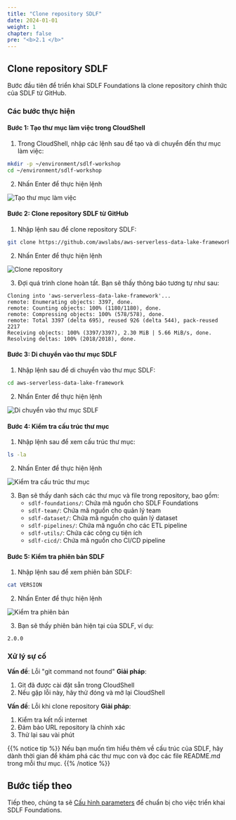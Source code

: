 ```yaml
---
title: "Clone repository SDLF"
date: 2024-01-01
weight: 1
chapter: false
pre: "<b>2.1 </b>"
---
```


## Clone repository SDLF

Bước đầu tiên để triển khai SDLF Foundations là clone repository chính thức của SDLF từ GitHub.

### Các bước thực hiện

#### Bước 1: Tạo thư mục làm việc trong CloudShell

1. Trong CloudShell, nhập các lệnh sau để tạo và di chuyển đến thư mục làm việc:

```bash
mkdir -p ~/environment/sdlf-workshop
cd ~/environment/sdlf-workshop
```

2. Nhấn Enter để thực hiện lệnh

![Tạo thư mục làm việc](../../../static/images/2/1/2.1.1_create_directory.png?width=40pc)

#### Bước 2: Clone repository SDLF từ GitHub

1. Nhập lệnh sau để clone repository SDLF:

```bash
git clone https://github.com/awslabs/aws-serverless-data-lake-framework.git
```

2. Nhấn Enter để thực hiện lệnh

![Clone repository](../../../static/images/2/1/2.1.2_clone_repository.png?width=40pc)

3. Đợi quá trình clone hoàn tất. Bạn sẽ thấy thông báo tương tự như sau:

```
Cloning into 'aws-serverless-data-lake-framework'...
remote: Enumerating objects: 3397, done.
remote: Counting objects: 100% (1180/1180), done.
remote: Compressing objects: 100% (578/578), done.
remote: Total 3397 (delta 695), reused 926 (delta 544), pack-reused 2217
Receiving objects: 100% (3397/3397), 2.30 MiB | 5.66 MiB/s, done.
Resolving deltas: 100% (2018/2018), done.
```

#### Bước 3: Di chuyển vào thư mục SDLF

1. Nhập lệnh sau để di chuyển vào thư mục SDLF:

```bash
cd aws-serverless-data-lake-framework
```

2. Nhấn Enter để thực hiện lệnh

![Di chuyển vào thư mục SDLF](../../../static/images/2/1/2.1.3_cd_sdlf.png?width=40pc)

#### Bước 4: Kiểm tra cấu trúc thư mục

1. Nhập lệnh sau để xem cấu trúc thư mục:

```bash
ls -la
```

2. Nhấn Enter để thực hiện lệnh

![Kiểm tra cấu trúc thư mục](../../../static/images/2/1/2.1.4_check_structure.png?width=40pc)

3. Bạn sẽ thấy danh sách các thư mục và file trong repository, bao gồm:
   - `sdlf-foundations/`: Chứa mã nguồn cho SDLF Foundations
   - `sdlf-team/`: Chứa mã nguồn cho quản lý team
   - `sdlf-dataset/`: Chứa mã nguồn cho quản lý dataset
   - `sdlf-pipelines/`: Chứa mã nguồn cho các ETL pipeline
   - `sdlf-utils/`: Chứa các công cụ tiện ích
   - `sdlf-cicd/`: Chứa mã nguồn cho CI/CD pipeline

#### Bước 5: Kiểm tra phiên bản SDLF

1. Nhập lệnh sau để xem phiên bản SDLF:

```bash
cat VERSION
```

2. Nhấn Enter để thực hiện lệnh

![Kiểm tra phiên bản](../../../static/images/2/1/2.1.5_check_version.png?width=40pc)

3. Bạn sẽ thấy phiên bản hiện tại của SDLF, ví dụ:

```
2.0.0
```

### Xử lý sự cố

**Vấn đề**: Lỗi "git command not found"
**Giải pháp**:
1. Git đã được cài đặt sẵn trong CloudShell
2. Nếu gặp lỗi này, hãy thử đóng và mở lại CloudShell

**Vấn đề**: Lỗi khi clone repository
**Giải pháp**:
1. Kiểm tra kết nối internet
2. Đảm bảo URL repository là chính xác
3. Thử lại sau vài phút

{{% notice tip %}}
Nếu bạn muốn tìm hiểu thêm về cấu trúc của SDLF, hãy dành thời gian để khám phá các thư mục con và đọc các file README.md trong mỗi thư mục.
{{% /notice %}}

## Bước tiếp theo

Tiếp theo, chúng ta sẽ [Cấu hình parameters](../2-configure-parameters) để chuẩn bị cho việc triển khai SDLF Foundations.